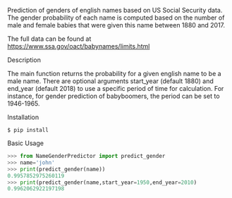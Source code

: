Prediction of genders of english names based on US Social Security data. The gender probability of each name is computed based on the number of male and female babies that were given this name between 1880 and 2017. 

The full data can be found at https://www.ssa.gov/oact/babynames/limits.html

Description

The main function returns the probability for a given english name to be a male name. There are optional arguments start_year (default 1880) and end_year (default 2018) to use a specific period of time for calculation. For instance, for gender prediction of babyboomers, the period can be set to 1946-1965.

Installation
```
$ pip install
```

Basic Usage
```python
>>> from NameGenderPredictor import predict_gender
>>> name='john'
>>> print(predict_gender(name))
0.9957852975260119
>>> print(predict_gender(name,start_year=1950,end_year=2010)
0.9962062922197198
```
